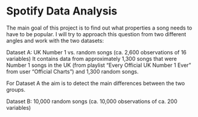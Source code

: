 # Spotify Data Analysis

The main goal of this project is to find out what properties a song needs to have to be popular. I will try to approach this question from two different angles and work with the two datasets:

Dataset A: UK Number 1 vs. random songs (ca. 2,600 observations of 16 variables)
It contains data from approximately 1,300 songs that were Number 1 songs in the UK (from playlist “Every Official UK Number 1 Ever” from user “Official Charts”) and 1,300 random songs.

For Dataset A the aim is to detect the main differences between the two groups.

Dataset B: 10,000 random songs (ca. 10,000 observations of ca. 200 variables)


